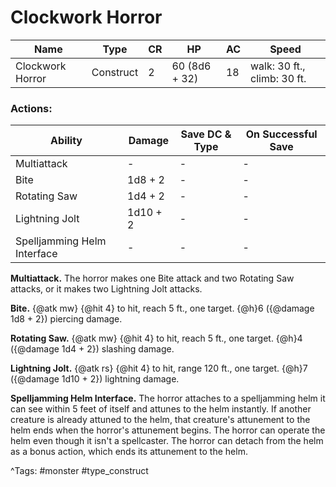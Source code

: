 # Clockwork Horror

| Name | Type | CR | HP | AC | Speed |
|------|------|----|----|----|-------|
| Clockwork Horror | Construct | 2 | 60 (8d6 + 32) | 18 | walk: 30 ft., climb: 30 ft. |

### Actions:

| Ability | Damage | Save DC & Type | On Successful Save |
|---------|--------|----------------|--------------------|
| Multiattack | - | - | - |
| Bite | 1d8 + 2 | - | - |
| Rotating Saw | 1d4 + 2 | - | - |
| Lightning Jolt | 1d10 + 2 | - | - |
| Spelljamming Helm Interface | - | - | - |


**Multiattack.** The horror makes one Bite attack and two Rotating Saw attacks, or it makes two Lightning Jolt attacks.

**Bite.** {@atk mw} {@hit 4} to hit, reach 5 ft., one target. {@h}6 ({@damage 1d8 + 2}) piercing damage.

**Rotating Saw.** {@atk mw} {@hit 4} to hit, reach 5 ft., one target. {@h}4 ({@damage 1d4 + 2}) slashing damage.

**Lightning Jolt.** {@atk rs} {@hit 4} to hit, range 120 ft., one target. {@h}7 ({@damage 1d10 + 2}) lightning damage.

**Spelljamming Helm Interface.** The horror attaches to a spelljamming helm it can see within 5 feet of itself and attunes to the helm instantly. If another creature is already attuned to the helm, that creature's attunement to the helm ends when the horror's attunement begins. The horror can operate the helm even though it isn't a spellcaster. The horror can detach from the helm as a bonus action, which ends its attunement to the helm.

^Tags: #monster #type_construct